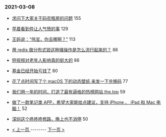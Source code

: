 ### 2021-03-08 
- [求问下大家关于码农租房的问题](https://www.v2ex.com/t/759510) 155
- [早晨看到件让人气愤的事](https://www.v2ex.com/t/759433) 129
- [王妈说：“伟宝，你去哪啊？”](https://www.v2ex.com/t/759427) 113
- [用 redis 做分布式锁这种骚操作是怎么流行起来的？](https://www.v2ex.com/t/759583) 88
- [短视频对老年人影响真的挺大的](https://www.v2ex.com/t/759529) 86
- [基金已经开始亏钱了](https://www.v2ex.com/t/759578) 80
- [花了点时间写了个 macOS 下的动态壁纸,来发一下兑换码](https://www.v2ex.com/t/759603) 77
- [我们用一年的时间，打造了最有逼格的热榜网站 the.top](https://www.v2ex.com/t/759615) 59
- [做了一款笔记类 APP，希望大家能给点建议，支持 iPhone 、 iPad 和 Mac 电脑！](https://www.v2ex.com/t/759488) 52
- [深圳这个咚咚咚修路，晚上也不消停](https://www.v2ex.com/t/759417) 50 

- [ < 上一页 ](https://github.com/able8/v2ex-hot-record/blob/master/2021-03-07.md) -------- [ 下一页 > ](https://github.com/able8/v2ex-hot-record/blob/master/2021-03-09.md)